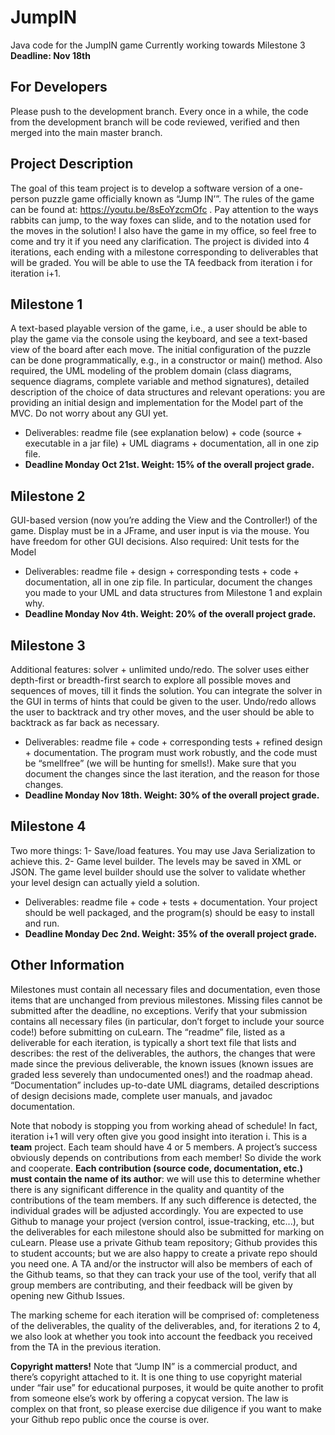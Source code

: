 # JumpIN

Java code for the JumpIN game
Currently working towards Milestone 3
**Deadline: Nov 18th**

## For Developers
Please push to the development branch. Every once in a while, the code from the development branch will be code reviewed, verified and then merged into the main master branch. 

## Project Description

The goal of this team project is to develop a software version of a one-person puzzle game officially known as “Jump IN’”. The rules of the game can be found at: https://youtu.be/8sEoYzcmOfc . Pay attention to the ways rabbits can jump, to the way foxes can slide, and to the notation used for the moves in the solution! I also have the game in my office, so feel free to come and try it if you need any clarification. The project is divided into 4 iterations, each ending with a milestone corresponding to deliverables that will be graded. You will be able to use the TA feedback from iteration i for iteration i+1.

## Milestone 1

A text-based playable version of the game, i.e., a user should be able to play the game via the console using the keyboard, and see a text-based view of the board after each move. The initial configuration of the puzzle can be done programmatically, e.g., in a constructor or main() method. Also required, the UML modeling of the problem domain (class diagrams, sequence diagrams, complete variable and method signatures), detailed description of the choice of data structures and relevant operations: you are providing an initial design and implementation for the Model part of the MVC. Do not worry about any GUI yet. 

 - Deliverables: readme file (see explanation below) + code (source +
   executable in a jar file) + UML diagrams + documentation, all in one
   zip file. 
 - **Deadline  Monday Oct 21st. Weight: 15% of the overall project grade.**
 
## Milestone 2

GUI-based version (now you’re adding the View and the Controller!) of the game. Display must be in a JFrame, and user input is via the mouse. You have freedom for other GUI decisions. Also required: Unit tests for the Model

 - Deliverables: readme file + design + corresponding tests + code + documentation, all in one zip file. In particular, document the changes you made to your UML and data structures from Milestone 1 and explain why.
 - **Deadline  Monday Nov 4th. Weight: 20% of the overall project grade.**
 
## Milestone 3

Additional features: solver + unlimited undo/redo. The solver uses either depth-first or breadth-first search to explore all possible moves and sequences of moves, till it finds the solution. You can integrate the solver in the GUI in terms of hints that could be given to the user. Undo/redo allows the user to backtrack and try other moves, and the user should be able to backtrack as far back as necessary.

 - Deliverables: readme file + code + corresponding tests + refined design + documentation. The program must work robustly, and the code must be “smellfree” (we will be hunting for smells!). Make sure that you document the changes since the last iteration, and the reason for those changes.
 - **Deadline  Monday Nov 18th. Weight: 30% of the overall project grade.**
 
## Milestone 4

Two more things: 1- Save/load features. You may use Java Serialization to achieve this. 2- Game level builder. The levels may be saved in XML or JSON. The game level builder should use the solver to validate whether your level design can actually yield a solution.

 - Deliverables: readme file + code + tests + documentation. Your project should be well packaged, and the program(s) should be easy to install and run.
 - **Deadline  Monday Dec 2nd. Weight: 35% of the overall project grade.**
 
## Other Information

Milestones must contain all necessary files and documentation, even those items that are unchanged from previous milestones. Missing files cannot be submitted after the deadline, no exceptions. Verify that your submission contains all necessary files (in particular, don’t forget to include your source code!) before submitting on cuLearn. The “readme” file, listed as a deliverable for each iteration, is typically a short text file that lists and describes: the rest of the deliverables, the authors, the changes that were made since the previous deliverable, the known issues (known issues are graded less severely than undocumented ones!) and the roadmap ahead. “Documentation” includes up-to-date UML diagrams, detailed descriptions of design decisions made, complete user manuals, and javadoc documentation.

Note that nobody is stopping you from working ahead of schedule! In fact, iteration i+1 will very often give you good insight into iteration i. This is a **team** project. Each team should have 4 or 5 members. A project’s success obviously depends on contributions from each member! So divide the work and cooperate. **Each contribution (source code, documentation, etc.) must contain the name of its author**: we will use this to determine whether there is any significant difference in the quality and quantity of the contributions of the team members. If any such difference is detected, the individual grades will be adjusted accordingly. You are expected to use Github to manage your project (version control, issue-tracking, etc...), but the deliverables for each milestone should also be submitted for marking on cuLearn. Please use a private Github team repository; Github provides this to student accounts; but we are also happy to create a private repo should you need one. A TA and/or the instructor will also be members of each of the Github teams, so that they can track your use of the tool, verify that all group members are contributing, and their feedback will be given by opening new Github Issues. 

The marking scheme for each iteration will be comprised of: completeness of the deliverables, the quality of the deliverables, and, for iterations 2 to 4, we also look at whether you took into account the feedback you received from the TA in the previous iteration. 

**Copyright matters!**
Note that “Jump IN” is a commercial product, and there’s copyright attached to it. It is one thing to use copyright material under “fair use” for educational purposes, it would be quite another to profit from someone else’s work by offering a copycat version. The law is complex on that front, so please exercise due diligence if you want to make your Github repo public once the course is over.